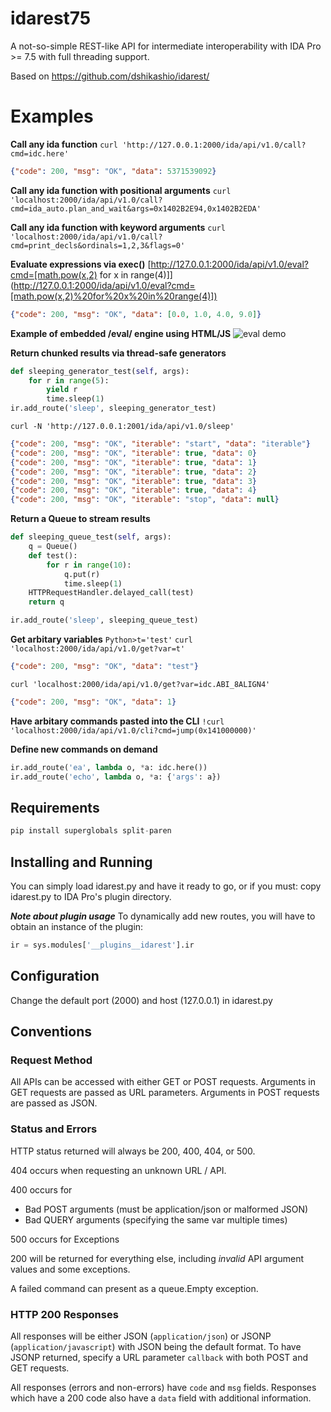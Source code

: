 idarest75
========
A not-so-simple REST-like API for intermediate interoperability with IDA Pro >= 7.5 with full threading support.

Based on https://github.com/dshikashio/idarest/

Examples
========
**Call any ida function**
`curl 'http://127.0.0.1:2000/ida/api/v1.0/call?cmd=idc.here'`
```json
{"code": 200, "msg": "OK", "data": 5371539092}
```

**Call any ida function with positional arguments**
`curl 'localhost:2000/ida/api/v1.0/call?cmd=ida_auto.plan_and_wait&args=0x1402B2E94,0x1402B2EDA'`

**Call any ida function with keyword arguments**
`curl 'localhost:2000/ida/api/v1.0/call?cmd=print_decls&ordinals=1,2,3&flags=0'`

**Evaluate expressions via exec()**
[http://127.0.0.1:2000/ida/api/v1.0/eval?cmd=[math.pow(x,2) for x in range(4)]](http://127.0.0.1:2000/ida/api/v1.0/eval?cmd=[math.pow(x,2)%20for%20x%20in%20range(4)])
```json
{"code": 200, "msg": "OK", "data": [0.0, 1.0, 4.0, 9.0]}
```
**Example of embedded /eval/ engine using HTML/JS**
![eval demo](https://sfinktah.github.io/idarest75/eval.png)

**Return chunked results via thread-safe generators**
```py
def sleeping_generator_test(self, args):
    for r in range(5):
        yield r
        time.sleep(1)
ir.add_route('sleep', sleeping_generator_test)
```

`curl -N 'http://127.0.0.1:2001/ida/api/v1.0/sleep'`

```json
{"code": 200, "msg": "OK", "iterable": "start", "data": "iterable"}
{"code": 200, "msg": "OK", "iterable": true, "data": 0}
{"code": 200, "msg": "OK", "iterable": true, "data": 1}
{"code": 200, "msg": "OK", "iterable": true, "data": 2}
{"code": 200, "msg": "OK", "iterable": true, "data": 3}
{"code": 200, "msg": "OK", "iterable": true, "data": 4}
{"code": 200, "msg": "OK", "iterable": "stop", "data": null}
```

**Return a Queue to stream results**
```py
def sleeping_queue_test(self, args):
    q = Queue()
    def test():
        for r in range(10):
            q.put(r)
            time.sleep(1)
    HTTPRequestHandler.delayed_call(test)
    return q

ir.add_route('sleep', sleeping_queue_test)
```

**Get arbitary variables**
`Python>t='test'`
`curl 'localhost:2000/ida/api/v1.0/get?var=t'`
```json
{"code": 200, "msg": "OK", "data": "test"}
```

`curl 'localhost:2000/ida/api/v1.0/get?var=idc.ABI_8ALIGN4'`
```json
{"code": 200, "msg": "OK", "data": 1}
```

**Have arbitary commands pasted into the CLI**
`!curl 'localhost:2000/ida/api/v1.0/cli?cmd=jump(0x141000000)'`

**Define new commands on demand**
```py
ir.add_route('ea', lambda o, *a: idc.here())    
ir.add_route('echo', lambda o, *a: {'args': a}) 
```

Requirements
------------
```py
pip install superglobals split-paren
```

Installing and Running
----------------------
You can simply load idarest.py and have it ready to go, or if you must: copy idarest.py to IDA Pro's plugin directory.

***Note about plugin usage***
To dynamically add new routes, you will have to obtain an instance of the plugin:
```py
ir = sys.modules['__plugins__idarest'].ir
```

Configuration
-------------
Change the default port (2000) and host (127.0.0.1) in idarest.py

Conventions
-----------
### Request Method
All APIs can be accessed with either GET or POST requests.  Arguments in GET
requests are passed as URL parameters.  Arguments in POST requests are passed as
JSON.

### Status and Errors
HTTP status returned will always be 200, 400, 404, or 500.

404 occurs when requesting an unknown URL / API.

400 occurs for
* Bad POST arguments (must be application/json or malformed JSON)
* Bad QUERY arguments (specifying the same var multiple times)

500 occurs for Exceptions

200 will be returned for everything else, including *invalid* API argument
values and some exceptions.

A failed command can present as a queue.Empty exception.

### HTTP 200 Responses
All responses will be either JSON (`application/json`) or JSONP
(`application/javascript`) with JSON being the default format.  To have JSONP
returned, specify a URL parameter `callback` with both POST and GET requests.

All responses (errors and non-errors) have `code` and `msg` fields.  Responses
which have a 200 code also have a `data` field with additional information.

